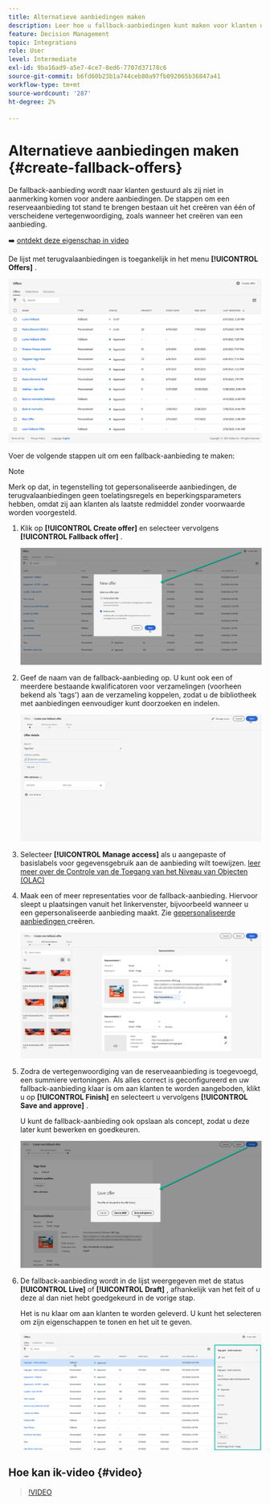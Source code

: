```yaml
---
title: Alternatieve aanbiedingen maken
description: Leer hoe u fallback-aanbiedingen kunt maken voor klanten die niet in aanmerking komen voor een aanbieding
feature: Decision Management
topic: Integrations
role: User
level: Intermediate
exl-id: 9ba16ad9-a5e7-4ce7-8ed6-7707d37178c6
source-git-commit: b6fd60b23b1a744ceb80a97fb092065b36847a41
workflow-type: tm+mt
source-wordcount: '287'
ht-degree: 2%

---
```


# Alternatieve aanbiedingen maken {#create-fallback-offers}

De fallback-aanbieding wordt naar klanten gestuurd als zij niet in aanmerking komen voor andere aanbiedingen. De stappen om een reserveaanbieding tot stand te brengen bestaan uit het creëren van één of verscheidene vertegenwoordiging, zoals wanneer het creëren van een aanbieding.

➡️ [ ontdekt deze eigenschap in video ](#video)

De lijst met terugvalaanbiedingen is toegankelijk in het menu **[!UICONTROL Offers]** .

![](../assets/offers_list.png)

Voer de volgende stappen uit om een fallback-aanbieding te maken:

>[!NOTE]
>
>Merk op dat, in tegenstelling tot gepersonaliseerde aanbiedingen, de terugvalaanbiedingen geen toelatingsregels en beperkingsparameters hebben, omdat zij aan klanten als laatste redmiddel zonder voorwaarde worden voorgesteld.

1. Klik op **[!UICONTROL Create offer]** en selecteer vervolgens **[!UICONTROL Fallback offer]** .

   ![](../assets/create_fallback.png)

1. Geef de naam van de fallback-aanbieding op. U kunt ook een of meerdere bestaande kwalificatoren voor verzamelingen (voorheen bekend als &#39;tags&#39;) aan de verzameling koppelen, zodat u de bibliotheek met aanbiedingen eenvoudiger kunt doorzoeken en indelen.

   ![](../assets/fallback_details.png)

1. Selecteer **[!UICONTROL Manage access]** als u aangepaste of basislabels voor gegevensgebruik aan de aanbieding wilt toewijzen. [ leer meer over de Controle van de Toegang van het Niveau van Objecten (OLAC) ](../../administration/object-based-access.md)

1. Maak een of meer representaties voor de fallback-aanbieding. Hiervoor sleept u plaatsingen vanuit het linkervenster, bijvoorbeeld wanneer u een gepersonaliseerde aanbieding maakt. Zie [ gepersonaliseerde aanbiedingen ](../offer-library/creating-personalized-offers.md) creëren.

   ![](../assets/fallback_content.png)

1. Zodra de vertegenwoordiging van de reserveaanbieding is toegevoegd, een summiere vertoningen. Als alles correct is geconfigureerd en uw fallback-aanbieding klaar is om aan klanten te worden aangeboden, klikt u op **[!UICONTROL Finish]** en selecteert u vervolgens **[!UICONTROL Save and approve]** .

   U kunt de fallback-aanbieding ook opslaan als concept, zodat u deze later kunt bewerken en goedkeuren.

   ![](../assets/fallback_review.png)

1. De fallback-aanbieding wordt in de lijst weergegeven met de status **[!UICONTROL Live]** of **[!UICONTROL Draft]** , afhankelijk van het feit of u deze al dan niet hebt goedgekeurd in de vorige stap.

   Het is nu klaar om aan klanten te worden geleverd. U kunt het selecteren om zijn eigenschappen te tonen en het uit te geven. <!-- no suppression? -->

   ![](../assets/fallback_created.png)

## Hoe kan ik-video {#video}

>[!VIDEO](https://video.tv.adobe.com/v/329383?quality=12)


